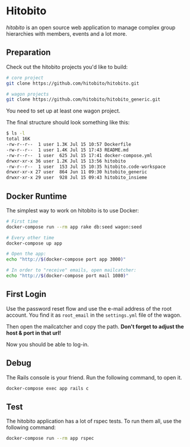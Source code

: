 # Hitobito

_hitobito_ is an open source web application to manage complex group hierarchies with members, events and a lot more.

## Preparation

Check out the hitobito projects you'd like to build:

```bash
# core project
git clone https://github.com/hitobito/hitobito.git

# wagon projects
git clone https://github.com/hitobito/hitobito_generic.git
```

You need to set up at least one wagon project.

The final structure should look something like this:

```bash
$ ls -l
total 16K
-rw-r--r--  1 user 1.3K Jul 15 10:57 Dockerfile
-rw-r--r--  1 user 1.4K Jul 15 17:43 README.md
-rw-r--r--  1 user  625 Jul 15 17:41 docker-compose.yml
drwxr-xr-x 36 user 1.2K Jul 15 13:56 hitobito
-rw-r--r--  1 user  153 Jul 15 10:35 hitobito.code-workspace
drwxr-xr-x 27 user  864 Jun 11 09:30 hitobito_generic
drwxr-xr-x 29 user  928 Jul 15 09:43 hitobito_insieme
```

## Docker Runtime

The simplest way to work on hitobito is to use Docker:

```bash
# First time
docker-compose run --rm app rake db:seed wagon:seed

# Every other time
docker-compose up app

# Open the app:
echo "http://$(docker-compose port app 3000)"

# In order to "receive" emails, open mailcatcher:
echo "http://$(docker-compose port mail 1080)"
```

## First Login

Use the password reset flow and use the e-mail address of the root account.
You find it as `root_email` in the `settings.yml` file of the wagon.

Then open the mailcatcher and copy the path.
**Don't forget to adjust the host & port in that url!**

Now you should be able to log-in.

## Debug

The Rails console is your friend.
Run the following command, to open it.

```bash
docker-compose exec app rails c
```

## Test

The hitobito application has a lot of rspec tests.
To run them all, use the following command:

```bash
docker-compose run --rm app rspec
```
